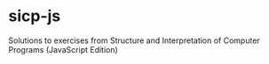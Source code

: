 # sicp-js
Solutions to exercises from Structure and Interpretation of Computer Programs (JavaScript Edition)
